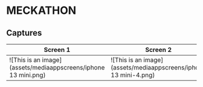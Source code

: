 # MECKATHON

## Captures

| Screen 1  | Screen 2 | Screen 3 |
| ------------- | ------------- | ------------- |
| ![This is an image](assets/mediaappscreens/iphone 13 mini.png)  | ![This is an image](assets/mediaappscreens/iphone 13 mini-4.png)  | ![This is an image](assets/mediaappscreens/iphone 13 mini-2.png) |
